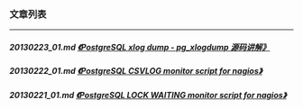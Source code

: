 ### 文章列表  
----  
##### 20130223_01.md   [《PostgreSQL xlog dump - pg_xlogdump 源码讲解》](20130223_01.md)  
##### 20130222_01.md   [《PostgreSQL CSVLOG monitor script for nagios》](20130222_01.md)  
##### 20130221_01.md   [《PostgreSQL LOCK WAITING monitor script for nagios》](20130221_01.md)  
